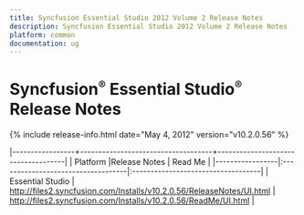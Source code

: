 ```yaml
---
title: Syncfusion Essential Studio 2012 Volume 2 Release Notes  
description: Syncfusion Essential Studio 2012 Volume 2 Release Notes  
platform: common
documentation: ug
---
```


# Syncfusion<sup style="font-size:70%">&reg;</sup>   Essential Studio<sup style="font-size:70%">&reg;</sup> Release Notes  

{% include release-info.html date="May 4, 2012"  version="v10.2.0.56" %} 

|-----------------+------------------------------------+------------------------------------|
|   Platform      |Release Notes                       | Read Me                            |
|-----------------|:-----------------------------------|:-----------------------------------|
| Essential Studio  | <http://files2.syncfusion.com/Installs/v10.2.0.56/ReleaseNotes/UI.html> | <http://files2.syncfusion.com/Installs/v10.2.0.56/ReadMe/UI.html> |


